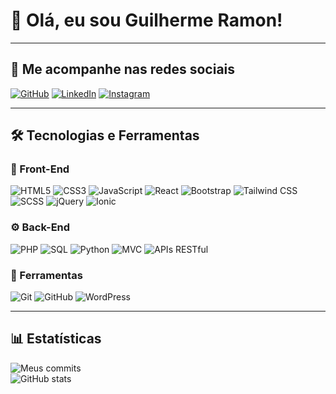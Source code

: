 # 👋 Olá, eu sou Guilherme Ramon!

---

## 🔗 Me acompanhe nas redes sociais
[![GitHub](https://img.shields.io/badge/GitHub-181717?style=for-the-badge&logo=github&logoColor=white)](https://github.com/Guilherme-Ramon) 
[![LinkedIn](https://img.shields.io/badge/LinkedIn-0A66C2?style=for-the-badge&logo=linkedin&logoColor=white)](https://www.linkedin.com/in/guilherme-ramon) 
[![Instagram](https://img.shields.io/badge/Instagram-E4405F?style=for-the-badge&logo=instagram&logoColor=white)](https://www.instagram.com/guilhermeramon.dev/)

---

## 🛠 Tecnologias e Ferramentas

### 🎨 Front-End
![HTML5](https://img.shields.io/badge/HTML5-E34F26?style=for-the-badge&logo=html5&logoColor=white)
![CSS3](https://img.shields.io/badge/CSS3-1572B6?style=for-the-badge&logo=css3&logoColor=white)
![JavaScript](https://img.shields.io/badge/JavaScript-F7DF1E?style=for-the-badge&logo=javascript&logoColor=black)
![React](https://img.shields.io/badge/React-61DAFB?style=for-the-badge&logo=react&logoColor=black)
![Bootstrap](https://img.shields.io/badge/Bootstrap-7952B3?style=for-the-badge&logo=bootstrap&logoColor=white)
![Tailwind CSS](https://img.shields.io/badge/Tailwind_CSS-06B6D4?style=for-the-badge&logo=tailwind-css&logoColor=white)
![SCSS](https://img.shields.io/badge/SCSS-CC6699?style=for-the-badge&logo=sass&logoColor=white)
![jQuery](https://img.shields.io/badge/jQuery-0769AD?style=for-the-badge&logo=jquery&logoColor=white)
![Ionic](https://img.shields.io/badge/Ionic-3880FF?style=for-the-badge&logo=ionic&logoColor=white)

### ⚙️ Back-End
![PHP](https://img.shields.io/badge/PHP-777BB4?style=for-the-badge&logo=php&logoColor=white)
![SQL](https://img.shields.io/badge/SQL-4479A1?style=for-the-badge&logo=mysql&logoColor=white)
![Python](https://img.shields.io/badge/Python-3776AB?style=for-the-badge&logo=python&logoColor=white)
![MVC](https://img.shields.io/badge/MVC-000000?style=for-the-badge&logoColor=white)
![APIs RESTful](https://img.shields.io/badge/RESTful-FF6C37?style=for-the-badge&logo=postman&logoColor=white)

### 🧰 Ferramentas
![Git](https://img.shields.io/badge/Git-F05032?style=for-the-badge&logo=git&logoColor=white)
![GitHub](https://img.shields.io/badge/GitHub-181717?style=for-the-badge&logo=github&logoColor=white)
![WordPress](https://img.shields.io/badge/WordPress-21759B?style=for-the-badge&logo=wordpress&logoColor=white)

---

## 📊 Estatísticas
![Meus commits](assets/github-Guilherme-Ramon-contribution.svg)  
![GitHub stats](https://github-readme-stats.vercel.app/api?username=Guilherme-Ramon&show_icons=true&theme=dark)
